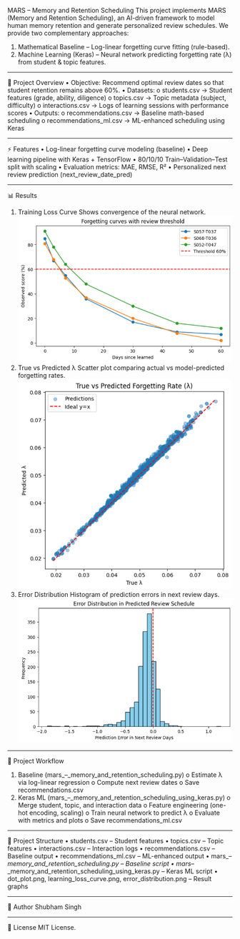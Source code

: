 MARS – Memory and Retention Scheduling
This project implements MARS (Memory and Retention Scheduling), an AI-driven framework to model human memory retention and generate personalized review schedules.
We provide two complementary approaches:
1.	Mathematical Baseline – Log-linear forgetting curve fitting (rule-based).
2.	Machine Learning (Keras) – Neural network predicting forgetting rate (λ) from student & topic features.
________________________________________
📌 Project Overview
•	Objective: Recommend optimal review dates so that student retention remains above 60%.
•	Datasets:
o	students.csv → Student features (grade, ability, diligence)
o	topics.csv → Topic metadata (subject, difficulty)
o	interactions.csv → Logs of learning sessions with performance scores
•	Outputs:
o	recommendations.csv → Baseline math-based scheduling
o	recommendations_ml.csv → ML-enhanced scheduling using Keras
________________________________________
⚡ Features
•	Log-linear forgetting curve modeling (baseline)
•	Deep learning pipeline with Keras + TensorFlow
•	80/10/10 Train–Validation–Test split with scaling
•	Evaluation metrics: MAE, RMSE, R²
•	Personalized next review prediction (next_review_date_pred)
________________________________________
📊 Results
1. Training Loss Curve
Shows convergence of the neural network.
![](learning_loss_curve.png)
3. True vs Predicted λ
Scatter plot comparing actual vs model-predicted forgetting rates.
![](dot_plot.png)
5. Error Distribution
Histogram of prediction errors in next review days.
![](error_distribution.png)
________________________________________
🚀 Project Workflow
1.	Baseline (mars_–_memory_and_retention_scheduling.py)
o	Estimate λ via log-linear regression
o	Compute next review dates
o	Save recommendations.csv
2.	Keras ML (mars_–_memory_and_retention_scheduling_using_keras.py)
o	Merge student, topic, and interaction data
o	Feature engineering (one-hot encoding, scaling)
o	Train neural network to predict λ
o	Evaluate with metrics and plots
o	Save recommendations_ml.csv
________________________________________
📂 Project Structure
•	students.csv – Student features
•	topics.csv – Topic features
•	interactions.csv – Interaction logs
•	recommendations.csv – Baseline output
•	recommendations_ml.csv – ML-enhanced output
•	mars_–_memory_and_retention_scheduling.py – Baseline script
•	mars_–_memory_and_retention_scheduling_using_keras.py – Keras ML script
•	dot_plot.png, learning_loss_curve.png, error_distribution.png – Result graphs
________________________________________
👤 Author
Shubham Singh
________________________________________
📜 License
MIT License.
